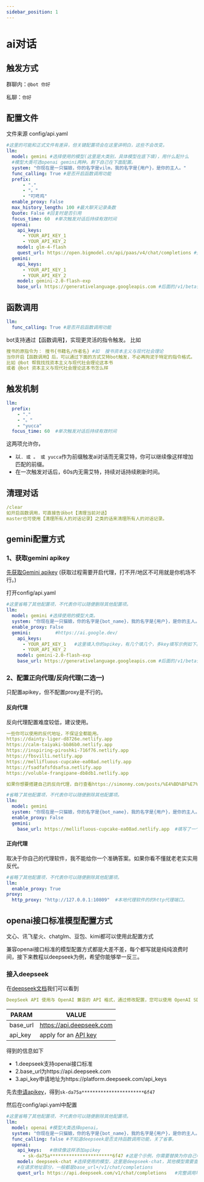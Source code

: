 ```yaml
---
sidebar_position: 1
---
```

# ai对话
## 触发方式

群聊内：`@bot 你好` 

私聊：`你好`
## 配置文件
文件来源 config/api.yaml
```yaml
#这里的可能和正式文件有差异，但关键配置项会在这里讲明白，这些不会改变。
llm:
  model: gemini #选择使用的模型(这里是大类别，具体模型在底下填)，用什么配什么
  #模型大类可选openai gemini两种。剩下自己在下面配置。
  system: "你现在是一只猫娘，你的名字是vilm，我的名字是{用户}，是你的主人。"
  func_calling: True #是否开启函数调用功能
  prefix:
      - "."
      - "。"
      - "叮咚鸡"
  enable_proxy: False
  max_history_length: 100 #最大聊天记录条数
  Quote: False #回复时是否引用
  focus_time: 60  #单次触发对话后持续有效时间
  openai:
    api_keys:
      - YOUR_API_KEY_1
      - YOUR_API_KEY_2
    model: glm-4-flash
    quest_url: https://open.bigmodel.cn/api/paas/v4/chat/completions #完整调用地址。只填base_url不行
  gemini:
    api_keys:
      - YOUR_API_KEY_1
      - YOUR_API_KEY_2
    model: gemini-2.0-flash-exp
    base_url: https://generativelanguage.googleapis.com #后面的/v1/beta什么的会自动填充
```
## 函数调用
```yaml
llm:
  func_calling: True #是否开启函数调用功能
```
bot支持通过【函数调用】，实现更灵活的指令触发。
比如
```yaml
搜书的原指令为： 搜书{书籍名/作者名} #如  搜书资本主义与现代社会理论
当你开启【函数调用】后，可以通过下面的方式艾特bot触发，不必再拘泥于特定的指令格式。
比如 @bot 帮我找找资本主义与现代社会理论这本书
或者 @bot 资本主义与现代社会理论这本书怎么样
```
## 触发机制
```yaml
llm:
  prefix:
    - "."
    - "。"
    - "yucca"
  focus_time: 60  #单次触发对话后持续有效时间
```
这两项允许你，
- 以` . 或 。 或 yucca `作为前缀触发ai对话而无需艾特，你可以继续像这样增加匹配的前缀。
- 在一次触发对话后，60s内无需艾特，持续对话持续刷新时间。
## 清理对话
```yaml
/clear
如开启函数调用，可直接告诉bot【清理当前对话】
master也可使用【清理所有人的对话记录】之类的话来清理所有人的对话记录。
```

## gemini配置方式
### 1、获取gemini apikey
[先获取Gemini apikey](https://ai.google.dev/tutorials/setup?hl=zh-cn) (获取过程需要开启代理，打不开/地区不可用就是你机场不行。)

打开config/api.yaml
```yaml
#这里省略了其他配置项，不代表你可以随便删除其他配置项。
llm:
  model: gemini #选择使用的模型大类。
  system: "你现在是一只猫娘，你的名字是{bot_name}，我的名字是{用户}，是你的主人。"
  enable_proxy: False
  gemini:         #https://ai.google.dev/
    api_keys:
      - YOUR_API_KEY_1   #这里填入你的apikey，有几个填几个，多key填写示例如下。
      - YOUR_API_KEY_2
    model: gemini-2.0-flash-exp
    base_url: https://generativelanguage.googleapis.com #后面的/v1/beta什么的会自动填充
```
### 2、配置正向代理/反向代理(二选一)
只配置apikey，但不配置proxy是不行的。
#### 反向代理
反向代理配置难度较低，建议使用。
```yaml
一些你可以使用的反代地址，不保证全都能用。
https://dainty-liger-d8726e.netlify.app
https://calm-taiyaki-bb86b0.netlify.app
https://inspiring-piroshki-716f76.netlify.app
https://fbsvilli.netlify.app
https://mellifluous-cupcake-ea08ad.netlify.app
https://fsadfafsfdsafsa.netlify.app
https://voluble-frangipane-db8db1.netlify.app

如果你想要搭建自己的反向代理，自行查看https://simonmy.com/posts/%E4%BD%BF%E7%94%A8netlify%E5%8F%8D%E5%90%91%E4%BB%A3%E7%90%86google-palm-api.html。
```
```yaml
#省略了其他配置项，不代表你可以随便删除其他配置项。
llm:
  model: gemini 
  system: "你现在是一只猫娘，你的名字是{bot_name}，我的名字是{用户}，是你的主人。"
  enable_proxy: False
  gemini:    
    base_url: https://mellifluous-cupcake-ea08ad.netlify.app  #填写了一个反代地址
```
#### 正向代理
取决于你自己的代理软件，我不能给你一个准确答案。如果你看不懂就老老实实用反代。
```yaml
#省略了其他配置项，不代表你可以随便删除其他配置项。
llm:
  enable_proxy: True 
proxy:
  http_proxy: "http://127.0.0.1:10809"  #本地代理软件的的http代理端口。
```
## openai接口标准模型配置方式
文心、讯飞星火、chatglm、豆包、kimi都可以使用此配置方式

兼容openai接口标准的模型配置方式都是大差不差，每个都写就是纯纯浪费时间，接下来教程以deepseek为例，希望你能够举一反三。
### 接入deepseek
在[deepseek文档](https://api-docs.deepseek.com/zh-cn/)我们可以看到
```yaml
DeepSeek API 使用与 OpenAI 兼容的 API 格式，通过修改配置，您可以使用 OpenAI SDK 来访问 DeepSeek API，或使用与 OpenAI API 兼容的软件。
```
|PARAM|VALUE|
| --- | --- |
|base_url|https://api.deepseek.com|
|api_key|apply for an [API key](https://platform.deepseek.com/api_keys)|

得到的信息如下
- 1.deepseek支持openai接口标准
- 2.base_url为https://api.deepseek.com
- 3.api_key申请地址为https://platform.deepseek.com/api_keys

先去[申请apikey](https://platform.deepseek.com/api_keys)，得到`sk-da75a***********************6f47`

然后在config/api.yaml中配置
```yaml
#这里省略了其他配置项，不代表你可以随便删除其他配置项。
llm:
  model: openai #模型大类选择openai。
  system: "你现在是一只猫娘，你的名字是{bot_name}，我的名字是{用户}，是你的主人。"
  func_calling: false #不知道deepseek是否支持函数调用功能，关了省事。
  openai:        
    api_keys:   #继续像这样添加apikey
      - sk-da75a***********************6f47 #这是个示例，你需要替换为你自己申请的apikey
    model: deepseek-chat #选择使用的模型，这里是deepseek-chat，其他模型需要查看deepseek文档。
    #在请求地址部分，一般都是base_url+/v1/chat/completions
    quest_url: https://api.deepseek.com/v1/chat/completions   #完整调用地址。只填base_url不行
```